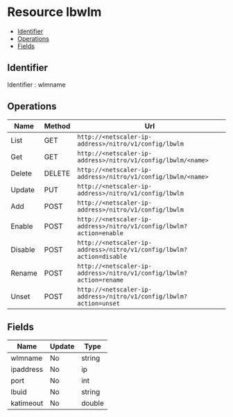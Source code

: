 # Resource lbwlm

- [Identifier](#identifier)
- [Operations](#operations)
- [Fields](#fields)

## Identifier

Identifier : wlmname

## Operations

| Name | Method | Url |
|----|----|----|
| List | GET | `http://<netscaler-ip-address>/nitro/v1/config/lbwlm` |
| Get | GET | `http://<netscaler-ip-address>/nitro/v1/config/lbwlm/<name>` |
| Delete | DELETE | `http://<netscaler-ip-address>/nitro/v1/config/lbwlm/<name>` |
| Update | PUT | `http://<netscaler-ip-address>/nitro/v1/config/lbwlm` |
| Add | POST | `http://<netscaler-ip-address>/nitro/v1/config/lbwlm` |
| Enable | POST | `http://<netscaler-ip-address>/nitro/v1/config/lbwlm?action=enable` |
| Disable | POST | `http://<netscaler-ip-address>/nitro/v1/config/lbwlm?action=disable` |
| Rename | POST | `http://<netscaler-ip-address>/nitro/v1/config/lbwlm?action=rename` |
| Unset | POST | `http://<netscaler-ip-address>/nitro/v1/config/lbwlm?action=unset` |

## Fields

| Name | Update | Type |
|----|----|----|
| wlmname | No | string |
| ipaddress | No | ip |
| port | No | int |
| lbuid | No | string |
| katimeout | No | double |

